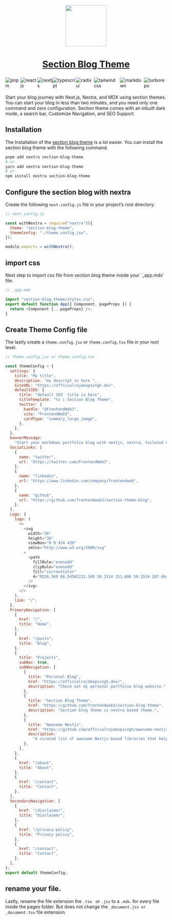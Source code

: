 <p align="center">
  <a href="https://section-blog-theme-docs.vercel.app">
    <picture>
      <source media="(prefers-color-scheme: dark)" srcset="https://cdn.jsdelivr.net/gh/frontendweb3/section-blog-theme/.github/logo-dark.png">
      <img src="https://cdn.jsdelivr.net/gh/frontendweb3/section-blog-theme/.github/logo-light.svg" height="128">
    </picture>
    <h1 align="center">Section Blog Theme</h1>
  </a>
</p>

<div style="display:flex; margin: 5px auto;">

  <img style="margin: 5px auto;" title="pnpm" alt="pnpm" src="https://img.shields.io/badge/pnpm-%234a4a4a.svg?style=for-the-badge&logo=pnpm&logoColor=f69220" />
  <img style="margin: 5px auto;" title="reactjs" alt="reactjs"  src="https://img.shields.io/badge/react-%2320232a.svg?style=for-the-badge&logo=react&logoColor=%2361DAFB"/>
  <img style="margin: 5px auto;" title="nextjs" alt="nextjs"  src="https://img.shields.io/badge/Next-black?style=for-the-badge&logo=next.js&logoColor=white"/>
  <img style="margin: 5px auto;" title="typescript" alt="typescript"  src="https://img.shields.io/badge/typescript-%23007ACC.svg?style=for-the-badge&logo=typescript&logoColor=white"/>
  <img style="margin: 5px auto;" title="radix ui" alt="radix ui"  src="https://img.shields.io/badge/radixui-%23DD0031.svg?style=for-the-badge&logo=radixui&logoColor=white"/>
  <img style="margin: 5px auto;" title="tailwind css" alt="tailwind css" src="https://img.shields.io/badge/tailwindcss-%2338B2AC.svg?style=for-the-badge&logo=tailwind-css&logoColor=white" />
  <img style="margin: 5px auto;" title="markdown" alt="markdown"  src="https://img.shields.io/badge/markdown-%23000000.svg?style=for-the-badge&logo=markdown&logoColor=white"/>
  <img style="margin: 5px auto;" title="turborepo" alt="turborepo" src="https://img.shields.io/badge/turborepo-000204?style=for-the-badge&logo=turborepo&logoColor=white">
  
</div>

<div style="margin-top: 10px auto;width:100%;"></div>

Start your blog journey with Next.js, Nextra, and MDX using section themes. You can start your blog in less than two minutes, and you need only one command and zero configuration. Section theme comes with an inbuilt dark mode, a search bar, Customize Navigation, and SEO Support.

<div style="margin: 5px auto;width:100%;"></div>

## Installation

The Installation of the [section blog theme](https://www.npmjs.com/package/section-blog-theme) is a lot easier. You can install the section blog theme with the following command.

```bash
pnpm add nextra section-blog-theme
# or
yarn add nextra section-blog-theme
# or
npm install nextra section-blog-theme
```

## Configure the section blog with nextra

Create the following `next.config.js` file in your project’s root directory:

```javascript
// next.config.js

const withNextra = require("nextra")({
  theme: "section-blog-theme",
  themeConfig: "./theme.config.jsx",
});

module.exports = withNextra();
```

## import css

Next step to import css file from section blog theme inside your `\_app.mdx' file.

```javascript
// _app.mdx

import "section-blog-theme/styles.css";
export default function App({ Component, pageProps }) {
  return <Component {...pageProps} />;
}
```

## Create Theme Config file

The lastly create a `theme.config.jsx` or `theme.config.tsx` file in your root level.

```javascript
// theme.config.jsx or theme.config.tsx

const themeConfig = {
  settings: {
    title: "My title",
    description: "my descript is here ",
    SiteURL: "https://officialrajdeepsingh.dev",
    defaultSEO: {
      title: "default SEO  title is here",
      titleTemplate: "%s | Section Blog Theme",
      twitter: {
        handle: "@FrontendWeb3",
        site: "FrontendWeb3",
        cardType: "summary_large_image",
      },
    },
  },
  bannerMessage:
    "Start your markdown portfolio blog with nextjs, nextra, tailwind CSS, and Shadcn UI using <a style='margin: 0px 4px;text-decoration:underline;' target='_blank' href='https://www.npmjs.com/package/section-blog-theme'>  the section blog theme. </a>",
  SocialLinks: [
    {
      name: "twitter",
      url: "https://twitter.com/FrontendWeb3",
    },
    {
      name: "linkedin",
      url: "https://www.linkedin.com/company/frontendweb",
    },
    {
      name: "github",
      url: "https://github.com/frontendweb3/section-theme-blog",
    },
  ],
  Logo: {
    logo: (
      <>
        <svg
          width="36"
          height="36"
          viewBox="0 0 434 420"
          xmlns="http://www.w3.org/2000/svg"
        >
          <path
            fillRule="evenodd"
            clipRule="evenodd"
            fill="currentColor"
            d="M226.569 66.5458C222.348 59.1514 211.686 59.1514 207.464 66.5458L63.4636 318.753C59.2767 326.086 64.5719 335.207 73.0163 335.207H361.018C369.462 335.207 374.757 326.086 370.57 318.753L226.569 66.5458ZM217.017 270.333C235.355 270.333 250.221 256.557 250.221 239.563C250.221 222.57 235.355 208.793 217.017 208.793C198.679 208.793 183.813 222.57 183.813 239.563C183.813 256.557 198.679 270.333 217.017 270.333Z"
          />
        </svg>
      </>
    ),
    link: "/",
  },
  PrimaryNavigation: [
    {
      href: "/",
      title: "Home",
    },
    {
      href: "/posts",
      title: "Blog",
    },
    {
      title: "Projects",
      subNav: true,
      subNavigation: [
        {
          title: "Personal Blog",
          href: "https://officialrajdeepsingh.dev/",
          description: "Check out my personal portfolio blog website.",
        },
        {
          title: "Section Blog Theme",
          href: "https://github.com/frontendweb3/section-blog-theme",
          description: "Section blog theme is nextra based theme.",
        },
        {
          title: "Awesome Nextjs",
          href: "https://github.com/officialrajdeepsingh/awesome-nextjs",
          description:
            "A curated list of awesome Nextjs-based libraries that help build small and large-scale applications with next.js.",
        },
      ],
    },
    {
      href: "/about",
      title: "About",
    },
    {
      href: "/contact",
      title: "Contact",
    },
  ],
  SecondaryNavigation: [
    {
      href: "/disclaimer",
      title: "Disclaimer",
    },
    {
      href: "/privacy-policy",
      title: "Privacy policy",
    },
    {
      href: "/contact",
      title: "Contact",
    },
  ],
};
export default themeConfig;
```

## rename your file.

Lastly, rename the file extension the `.tsx ` or `.jsx` to a `.mdx`. for every file inside the pages folder. But does not change the `_document.jsx or _document.tsx` file extension.
